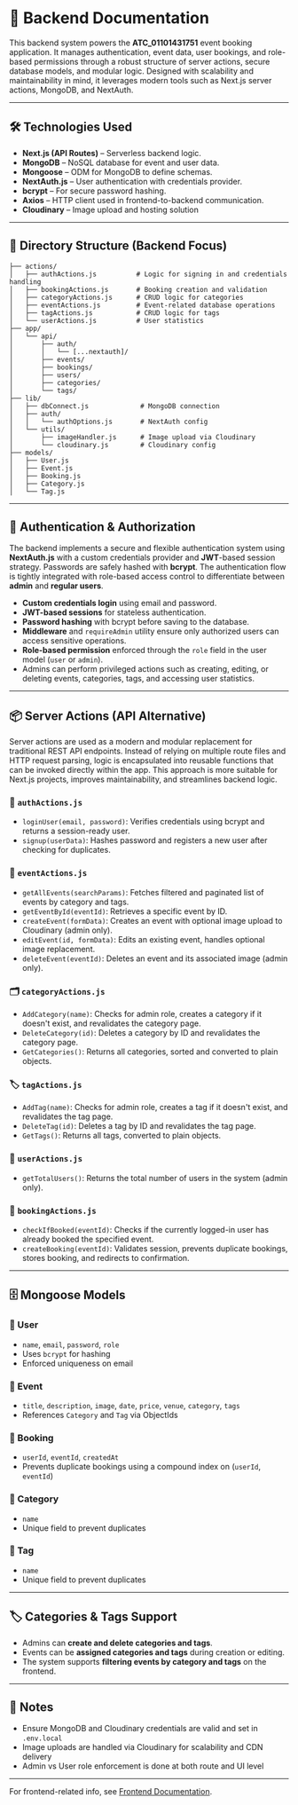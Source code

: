 # 🔧 Backend Documentation

This backend system powers the **ATC\_01101431751** event booking application. It manages authentication, event data, user bookings, and role-based permissions through a robust structure of server actions, secure database models, and modular logic. Designed with scalability and maintainability in mind, it leverages modern tools such as Next.js server actions, MongoDB, and NextAuth.

---

## 🛠️ Technologies Used

* **Next.js (API Routes)** – Serverless backend logic.
* **MongoDB** – NoSQL database for event and user data.
* **Mongoose** – ODM for MongoDB to define schemas.
* **NextAuth.js** – User authentication with credentials provider.
* **bcrypt** – For secure password hashing.
* **Axios** – HTTP client used in frontend-to-backend communication.
* **Cloudinary** – Image upload and hosting solution

---

## 📁 Directory Structure (Backend Focus)

```
├── actions/
│   ├── authActions.js          # Logic for signing in and credentials handling
│   ├── bookingActions.js       # Booking creation and validation
│   ├── categoryActions.js      # CRUD logic for categories
│   ├── eventActions.js         # Event-related database operations
│   ├── tagActions.js           # CRUD logic for tags
│   └── userActions.js          # User statistics
├── app/
│   └── api/
│       ├── auth/
│       │   └── [...nextauth]/
│       ├── events/
│       ├── bookings/
│       ├── users/
│       ├── categories/
│       └── tags/
├── lib/
│   ├── dbConnect.js             # MongoDB connection
│   ├── auth/
│   │   └── authOptions.js       # NextAuth config
│   └── utils/
│       ├── imageHandler.js      # Image upload via Cloudinary
│       └── cloudinary.js        # Cloudinary config
├── models/
│   ├── User.js
│   ├── Event.js
│   ├── Booking.js
│   ├── Category.js
│   └── Tag.js
```

---

## 🔐 Authentication & Authorization

The backend implements a secure and flexible authentication system using **NextAuth.js** with a custom credentials provider and **JWT**-based session strategy. Passwords are safely hashed with **bcrypt**. The authentication flow is tightly integrated with role-based access control to differentiate between **admin** and **regular users**.

* **Custom credentials login** using email and password.
* **JWT-based sessions** for stateless authentication.
* **Password hashing** with bcrypt before saving to the database.
* **Middleware** and `requireAdmin` utility ensure only authorized users can access sensitive operations.
* **Role-based permission** enforced through the `role` field in the user model (`user` or `admin`).
* Admins can perform privileged actions such as creating, editing, or deleting events, categories, tags, and accessing user statistics.

---

## 📦 Server Actions (API Alternative)

Server actions are used as a modern and modular replacement for traditional REST API endpoints. Instead of relying on multiple route files and HTTP request parsing, logic is encapsulated into reusable functions that can be invoked directly within the app. This approach is more suitable for Next.js projects, improves maintainability, and streamlines backend logic.

### 🧾 `authActions.js`

* `loginUser(email, password)`: Verifies credentials using bcrypt and returns a session-ready user.
* `signup(userData)`: Hashes password and registers a new user after checking for duplicates.

### 🎫 `eventActions.js`

* `getAllEvents(searchParams)`: Fetches filtered and paginated list of events by category and tags.
* `getEventById(eventId)`: Retrieves a specific event by ID.
* `createEvent(formData)`: Creates an event with optional image upload to Cloudinary (admin only).
* `editEvent(id, formData)`: Edits an existing event, handles optional image replacement.
* `deleteEvent(eventId)`: Deletes an event and its associated image (admin only).

### 🗂 `categoryActions.js`

* `AddCategory(name)`: Checks for admin role, creates a category if it doesn't exist, and revalidates the category page.
* `DeleteCategory(id)`: Deletes a category by ID and revalidates the category page.
* `GetCategories()`: Returns all categories, sorted and converted to plain objects.

### 🏷 `tagActions.js`

* `AddTag(name)`: Checks for admin role, creates a tag if it doesn't exist, and revalidates the tag page.
* `DeleteTag(id)`: Deletes a tag by ID and revalidates the tag page.
* `GetTags()`: Returns all tags, converted to plain objects.

### 👥 `userActions.js`

* `getTotalUsers()`: Returns the total number of users in the system (admin only).

### 📅 `bookingActions.js`

* `checkIfBooked(eventId)`: Checks if the currently logged-in user has already booked the specified event.
* `createBooking(eventId)`: Validates session, prevents duplicate bookings, stores booking, and redirects to confirmation.

---

## 🗄️ Mongoose Models

### 🔹 User

* `name`, `email`, `password`, `role`
* Uses `bcrypt` for hashing
* Enforced uniqueness on email

### 🔹 Event

* `title`, `description`, `image`, `date`, `price`, `venue`, `category`, `tags`
* References `Category` and `Tag` via ObjectIds

### 🔹 Booking

* `userId`, `eventId`, `createdAt`
* Prevents duplicate bookings using a compound index on (`userId`, `eventId`)

### 🔹 Category

* `name`
* Unique field to prevent duplicates

### 🔹 Tag

* `name`
* Unique field to prevent duplicates

---

## 🏷️ Categories & Tags Support

* Admins can **create and delete categories and tags**.
* Events can be **assigned categories and tags** during creation or editing.
* The system supports **filtering events by category and tags** on the frontend.

---

## 📄 Notes

* Ensure MongoDB and Cloudinary credentials are valid and set in `.env.local`
* Image uploads are handled via Cloudinary for scalability and CDN delivery
* Admin vs User role enforcement is done at both route and UI level

---

For frontend-related info, see [Frontend Documentation](./README.frontend.md).
